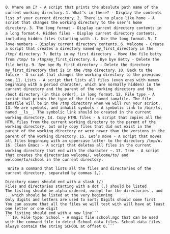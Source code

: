 ```0. Where am I? - A script that prints the absolute path name of the current working directory.```
```1. What’s in there? - Display the contents list of your current directory.```
```2. There is no place like home - A script that changes the working directory to the user’s home directory.```
```3. The long format - Display current directory contents in a long format```
```4. Hidden files - Display current directory contents, including hidden files (starting with .). Use the long format.```
```5. I love numbers - Display current directory contents.```
```6. Welcome - Create a script that creates a directory named my_first_directory in the /tmp/ directory.```
```7. Betty in my first directory - Move the file betty from /tmp/ to /tmp/my_first_directory.```
```8. Bye bye Betty - Delete the file betty.```
```9. Bye bye My first directory - Delete the directory my_first_directory that is in the /tmp directory.```
```10. Back to the future - A script that changes the working directory to the previous one.```
```11. Lists - A script that lists all files (even ones with names beginning with a period character, which are normally hidden) in the current directory and the parent of the working directory and the /boot directory (in this order), in long format.```
```12. File type - A script that prints the type of the file named iamafile. The file iamafile will be in the /tmp directory when we will run your script.```
```13. We are symbols, and inhabit symbols - A symbolic link to /bin/ls, named __ls__. The symbolic link should be created in the current working directory.```
```14. Copy HTML files - A script that copies all the HTML files from the current working directory to the parent of the working directory, but only copy files that did not exist in the parent of the working directory or were newer than the versions in the parent of the working directory.```
```15. Let’s move - A script that moves all files beginning with an uppercase letter to the directory /tmp/u.```
```16. Clean Emacs - A script that deletes all files in the current working directory that end with the character ~.```
```17. Tree - A script that creates the directories welcome/, welcome/to/ and welcome/to/school in the current directory.```
```18. Life is a series of commas, not periods
 Write a command that lists all the files and directories of the current directory, separated by commas (,).

Directory names should end with a slash (/)
Files and directories starting with a dot (.) should be listed
The listing should be alpha ordered, except for the directories . and .. which should be listed at the very beginning
Only digits and letters are used to sort; Digits should come first
You can assume that all the files we will test with will have at least one letter or one digit
The listing should end with a new line```
```19. File type: School - A magic file school.mgc that can be used with the command file to detect School data files. School data files always contain the string SCHOOL at offset 0.```

